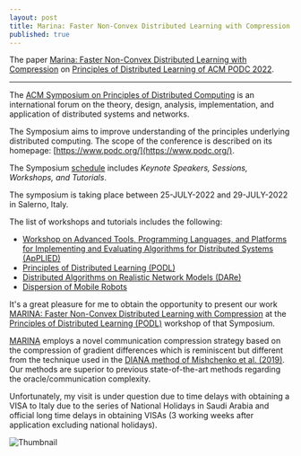 ```yaml
---
layout: post
title: Marina: Faster Non-Convex Distributed Learning with Compression on ACM PODC 2022.
published: true
---
```


The paper [Marina: Faster Non-Convex Distributed Learning with Compression](https://arxiv.org/abs/2102.07845) on [Principles of Distributed Learning of ACM PODC 2022](https://dcl.epfl.ch/site/podc2022).

---

The [ACM Symposium on Principles of Distributed Computing](https://www.podc.org/about/) is an international forum on the theory, design, analysis, implementation, and application of distributed systems and networks.

The Symposium aims to improve understanding of the principles underlying distributed computing. The scope of the conference is described on its homepage: [https://www.podc.org/](https://www.podc.org/).

The Symposium [schedule](https://www.podc.org/podc2022/schedule/) includes *Keynote Speakers, Sessions, Workshops, and Tutorials*.

The symposium is taking place between 25-JULY-2022 and 29-JULY-2022 in Salerno, Italy.

The list of workshops and tutorials includes the following:

* [Workshop on Advanced Tools, Programming Languages, and Platforms for Implementing and Evaluating Algorithms for Distributed Systems (ApPLIED)](https://www.cse.chalmers.se/~elad/ApPLIED2022/)
* [Principles of Distributed Learning (PODL)](https://dcl.epfl.ch/site/podc2022)
* [Distributed Algorithms on Realistic Network Models (DARe)](https://podc-dare.github.io/)
* [Dispersion of Mobile Robots](https://sites.google.com/view/dispersion-mobilerobots-podc22/)

It's a great pleasure for me to obtain the opportunity to present our work [MARINA: Faster Non-Convex Distributed Learning with Compression](https://arxiv.org/abs/2102.07845) at the [Principles of Distributed Learning (PODL)](https://dcl.epfl.ch/site/podc2022) workshop of that Symposium.

[MARINA](https://arxiv.org/abs/2102.07845) employs a novel communication compression strategy based on the compression of gradient differences which is reminiscent but different from the technique used in the [DIANA method of Mishchenko et al. (2019)](https://arxiv.org/abs/1901.09269). Our methods are superior to previous state-of-the-art methods regarding the oracle/communication complexity. 

Unfortunately, my visit is under question due to time delays with obtaining a VISA to Italy due to the series of National Holidays in Saudi Arabia and official long time delays in obtaining VISAs (3 working weeks after application excluding national holidays).

![Thumbnail](https://burlachenkok.github.io/materials/cropped-salerno-podc.png)
